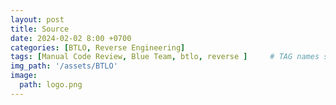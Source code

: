```yaml
---
layout: post
title: Source
date: 2024-02-02 8:00 +0700
categories: [BTLO, Reverse Engineering]
tags: [Manual Code Review, Blue Team, btlo, reverse ]     # TAG names should always be lowercase
img_path: '/assets/BTLO'
image: 
  path: logo.png
--- 
```


